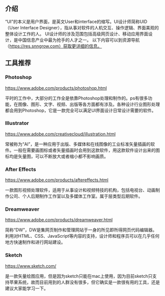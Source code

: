## 介绍

“UI”的本义是用户界面，是英文User和interface的缩写。UI设计师简称UID（User Interface Designer），指从事对软件的人机交互、操作逻辑、界面美观的整体设计工作的人。
UI设计师的涉及范围包括高级网页设计、移动应用界面设计，是中国信息产业中最为抢手的人才之一。
以下内容可以到资源导航（https://res.snngrow.com）获取更详细的信息。

## 工具推荐

### Photoshop

https://www.adobe.com/products/photoshop.html

平时的工作中，大部分的工作全是依靠Photoshop处理和制作的。ps有很多功能，在图像、图形、文字、视频、出版等各方面都有涉及。各种设计行业图形处理都会用到Photoshop，它是一款完全可以满足UI界面设计日常设计需要的软件。

### Illustrator

https://www.adobe.com/creativecloud/illustration.html

常被称为“AI”，是一种应用于出版、多媒体和在线图像的工业标准矢量插画的软件。一般在需要画图标或者矢量插画时会用到这款软件，用这款软件设计出来的图标均是矢量图，可以不断放大或者缩小都不影响画质。

### After Effects

https://www.adobe.com/products/aftereffects.html

一款图形视频处理软件，适用于从事设计和视频特技的机构，包括电视台、动画制作公司、个人后期制作工作室以及多媒体工作室。属于层类型后期软件。

### Dreamweaver

https://www.adobe.com/products/dreamweaver.html

简称“DW”，DW是集网页制作和管理网站于一身的所见即所得网页代码编辑器。利用对HTML、CSS、JavaScript等内容的支持，设计师和程序员可以在几乎任何地方快速制作和进行网站建设。

### Sketch

https://www.sketch.com/

是一款矢量绘图应用，但是因为sketch只能在mac上使用，因为目前sketch只支持苹果系统，故而目前用到的人群没有很多，但它确实是一款很有用的工具，还是建议大家能学习一下。
